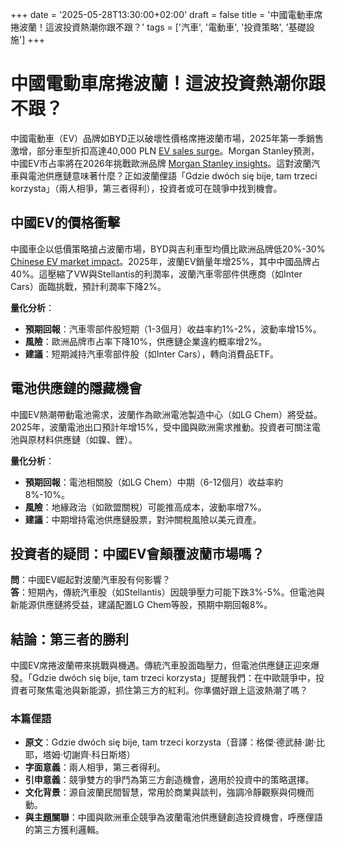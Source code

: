 +++
date = '2025-05-28T13:30:00+02:00'
draft = false
title = '中國電動車席捲波蘭！這波投資熱潮你跟不跟？'
tags = ['汽車', '電動車', '投資策略', '基礎設施']
+++

# 中國電動車席捲波蘭！這波投資熱潮你跟不跟？

中國電動車（EV）品牌如BYD正以破壞性價格席捲波蘭市場，2025年第一季銷售激增，部分車型折扣高達40,000 PLN [EV sales surge](https://wrc.net.pl/40-tys-zl-taniej-wystarczylo-aby-polacy-ruszyli-do-salonow-samochodowych-sprzedaz-tych-aut-idzie-na-rekord/)。Morgan Stanley預測，中國EV市占率將在2026年挑戰歐洲品牌 [Morgan Stanley insights](https://moto.pl/MotoPL/7,88389,31972947,analitycy-morgan-stanley-nie-maja-watpliwosci-ten-kraj-juz.html)。這對波蘭汽車與電池供應鏈意味著什麼？正如波蘭俚語「Gdzie dwóch się bije, tam trzeci korzysta」（兩人相爭，第三者得利），投資者或可在競爭中找到機會。

## 中國EV的價格衝擊
中國車企以低價策略搶占波蘭市場，BYD與吉利車型均價比歐洲品牌低20%-30% [Chinese EV market impact](https://next.gazeta.pl/next/7,151003,31970589,chinczycy-rzucili-bombe-na-polski-rynek-i-jest-efekt-rekord.html)。2025年，波蘭EV銷量年增25%，其中中國品牌占40%。這壓縮了VW與Stellantis的利潤率，波蘭汽車零部件供應商（如Inter Cars）面臨挑戰，預計利潤率下降2%。

**量化分析**：
- **預期回報**：汽車零部件股短期（1-3個月）收益率約1%-2%，波動率增15%。
- **風險**：歐洲品牌市占率下降10%，供應鏈企業違約概率增2%。
- **建議**：短期減持汽車零部件股（如Inter Cars），轉向消費品ETF。

## 電池供應鏈的隱藏機會
中國EV熱潮帶動電池需求，波蘭作為歐洲電池製造中心（如LG Chem）將受益。2025年，波蘭電池出口預計年增15%，受中國與歐洲需求推動。投資者可關注電池與原材料供應鏈（如鎳、鋰）。

**量化分析**：
- **預期回報**：電池相關股（如LG Chem）中期（6-12個月）收益率約8%-10%。
- **風險**：地緣政治（如歐盟關稅）可能推高成本，波動率增7%。
- **建議**：中期增持電池供應鏈股票，對沖關稅風險以美元資產。

## 投資者的疑問：中國EV會顛覆波蘭市場嗎？
**問**：中國EV崛起對波蘭汽車股有何影響？  
**答**：短期內，傳統汽車股（如Stellantis）因競爭壓力可能下跌3%-5%。但電池與新能源供應鏈將受益，建議配置LG Chem等股，預期中期回報8%。

## 結論：第三者的勝利
中國EV席捲波蘭帶來挑戰與機遇。傳統汽車股面臨壓力，但電池供應鏈正迎來爆發。「Gdzie dwóch się bije, tam trzeci korzysta」提醒我們：在中歐競爭中，投資者可聚焦電池與新能源，抓住第三方的紅利。你準備好跟上這波熱潮了嗎？

### 本篇俚語
- **原文**：Gdzie dwóch się bije, tam trzeci korzysta（音譯：格傑·德武赫·謝·比耶，塔姆·切謝齊·科日斯塔）
- **字面意義**：兩人相爭，第三者得利。
- **引申意義**：競爭雙方的爭鬥為第三方創造機會，適用於投資中的策略選擇。
- **文化背景**：源自波蘭民間智慧，常用於商業與談判，強調冷靜觀察與伺機而動。
- **與主題關聯**：中國與歐洲車企競爭為波蘭電池供應鏈創造投資機會，呼應俚語的第三方獲利邏輯。
```